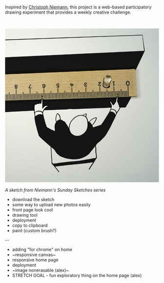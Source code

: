 Inspired by [Christoph Niemann](https://www.wired.com/2016/12/sunday-sketching-christoph-niemann-tells-brutal-truth-creative-process/), this project is a web-based participatory drawing experiment that provides a weekly creative challenge.

<br/>

![Sunday sketch](/imgs/readme.jpeg)

*A sketch from Niemann's Sunday Sketches series*

* download the sketch
* some way to upload new photos easily
* front page look cool
* drawing tool
* deployment
* copy to clipboard
* paint (custom brush?)

--

* adding "for chrome" on home
* ~responsive canvas~
* responsive home page
* deployment
* ~image nonerasable (alex)~
* STRETCH GOAL - fun exploratory thing on the home page (alex)
